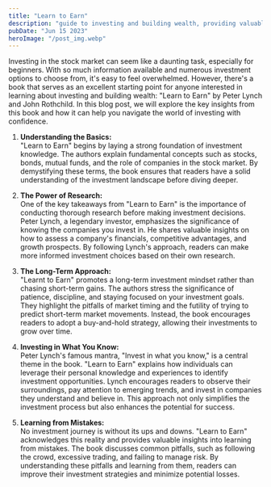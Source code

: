 ```yaml
---
title: "Learn to Earn"
description: "guide to investing and building wealth, providing valuable insights on fundamental concepts, research strategies, long-term investing, leveraging personal knowledge, and learning from mistakes..."
pubDate: "Jun 15 2023"
heroImage: "/post_img.webp"
---
```

Investing in the stock market can seem like a daunting task, especially for beginners. With so much information available and numerous investment options to choose from, it's easy to feel overwhelmed. However, there's a book that serves as an excellent starting point for anyone interested in learning about investing and building wealth: "Learn to Earn" by Peter Lynch and John Rothchild. In this blog post, we will explore the key insights from this book and how it can help you navigate the world of investing with confidence.

1. **Understanding the Basics:**  
"Learn to Earn" begins by laying a strong foundation of investment knowledge. The authors explain fundamental concepts such as stocks, bonds, mutual funds, and the role of companies in the stock market. By demystifying these terms, the book ensures that readers have a solid understanding of the investment landscape before diving deeper.

2. **The Power of Research:**  
One of the key takeaways from "Learn to Earn" is the importance of conducting thorough research before making investment decisions. Peter Lynch, a legendary investor, emphasizes the significance of knowing the companies you invest in. He shares valuable insights on how to assess a company's financials, competitive advantages, and growth prospects. By following Lynch's approach, readers can make more informed investment choices based on their own research.

3. **The Long-Term Approach:**  
"Learnt to Earn" promotes a long-term investment mindset rather than chasing short-term gains. The authors stress the significance of patience, discipline, and staying focused on your investment goals. They highlight the pitfalls of market timing and the futility of trying to predict short-term market movements. Instead, the book encourages readers to adopt a buy-and-hold strategy, allowing their investments to grow over time.

4. **Investing in What You Know:**  
Peter Lynch's famous mantra, "Invest in what you know," is a central theme in the book. "Learn to Earn" explains how individuals can leverage their personal knowledge and experiences to identify investment opportunities. Lynch encourages readers to observe their surroundings, pay attention to emerging trends, and invest in companies they understand and believe in. This approach not only simplifies the investment process but also enhances the potential for success.

5. **Learning from Mistakes:**  
No investment journey is without its ups and downs. "Learn to Earn" acknowledges this reality and provides valuable insights into learning from mistakes. The book discusses common pitfalls, such as following the crowd, excessive trading, and failing to manage risk. By understanding these pitfalls and learning from them, readers can improve their investment strategies and minimize potential losses.